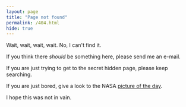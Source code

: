 ```yaml
---
layout: page
title: "Page not found"
permalink: /404.html
hide: true
---
```

Wait, wait, wait, wait. No, I can't find it.

If you think there *should* be something here, please send me an e-mail.

If you are just trying to get to the secret hidden page, please keep searching.

If you are just bored, give a look to the NASA [picture of the day](http://apod.nasa.gov/apod/astropix.html).

I hope this was not in vain.